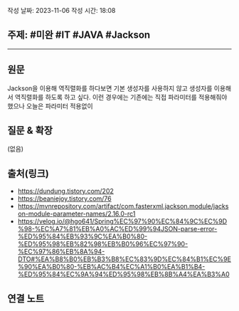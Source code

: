 작성 날짜: 2023-11-06
작성 시간: 18:08

## 주제: #미완 #IT #JAVA #Jackson

----
## 원문

Jackson을 이용해 역직렬화를 하다보면 기본 생성자를 사용하지 않고 생성자를 이용해서 역직렬화를 하도록 하고 싶다. 이런 경우에는 기존에는 직접 파라미터를 적용해줘야했으나 오늘은 파라미터 적용없이 

## 질문 & 확장

(없음)

## 출처(링크)

- https://dundung.tistory.com/202
- https://beaniejoy.tistory.com/76
- https://mvnrepository.com/artifact/com.fasterxml.jackson.module/jackson-module-parameter-names/2.16.0-rc1
- https://velog.io/@hgo641/Spring%EC%97%90%EC%84%9C%EC%9D%98-%EC%A7%81%EB%A0%AC%ED%99%94JSON-parse-error-%ED%95%84%EB%93%9C%EA%B0%80-%ED%95%98%EB%82%98%EB%B0%96%EC%97%90-%EC%97%86%EB%8A%94-DTO#%EA%B8%B0%EB%B3%B8%EC%83%9D%EC%84%B1%EC%9E%90%EA%B0%80-%EB%AC%B4%EC%A1%B0%EA%B1%B4-%ED%95%84%EC%9A%94%ED%95%98%EB%8B%A4%EA%B3%A0
## 연결 노트










